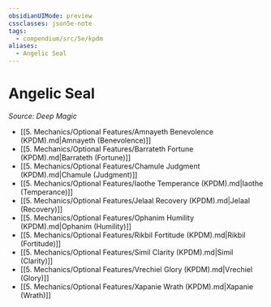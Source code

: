 ```yaml
---
obsidianUIMode: preview
cssclasses: json5e-note
tags:
  - compendium/src/5e/kpdm
aliases:
  - Angelic Seal
---
```

# Angelic Seal
*Source: Deep Magic* 

- [[5. Mechanics/Optional Features/Amnayeth Benevolence (KPDM).md\|Amnayeth (Benevolence)]]
- [[5. Mechanics/Optional Features/Barrateth Fortune (KPDM).md\|Barrateth (Fortune)]]
- [[5. Mechanics/Optional Features/Chamule Judgment (KPDM).md\|Chamule (Judgment)]]
- [[5. Mechanics/Optional Features/Iaothe Temperance (KPDM).md\|Iaothe (Temperance)]]
- [[5. Mechanics/Optional Features/Jelaal Recovery (KPDM).md\|Jelaal (Recovery)]]
- [[5. Mechanics/Optional Features/Ophanim Humility (KPDM).md\|Ophanim (Humility)]]
- [[5. Mechanics/Optional Features/Rikbil Fortitude (KPDM).md\|Rikbil (Fortitude)]]
- [[5. Mechanics/Optional Features/Simil Clarity (KPDM).md\|Simil (Clarity)]]
- [[5. Mechanics/Optional Features/Vrechiel Glory (KPDM).md\|Vrechiel (Glory)]]
- [[5. Mechanics/Optional Features/Xapanie Wrath (KPDM).md\|Xapanie (Wrath)]]
